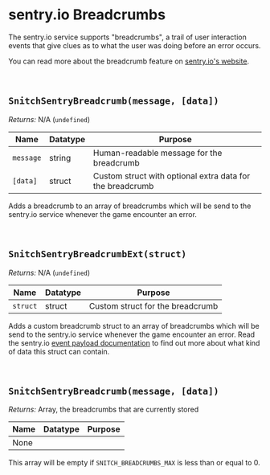 # sentry.io Breadcrumbs

The sentry.io service supports "breadcrumbs", a trail of user interaction events that give clues as to what the user was doing before an error occurs.

You can read more about the breadcrumb feature on [sentry.io's website](https://develop.sentry.dev/sdk/event-payloads/breadcrumbs).

&nbsp;

## `SnitchSentryBreadcrumb(message, [data])`

_Returns:_ N/A (`undefined`)

|Name     |Datatype|Purpose                                                  |
|---------|--------|---------------------------------------------------------|
|`message`|string  |Human-readable message for the breadcrumb                |
|`[data]` |struct  |Custom struct with optional extra data for the breadcrumb|

Adds a breadcrumb to an array of breadcrumbs which will be send to the sentry.io service whenever the game encounter an error.

&nbsp;

## `SnitchSentryBreadcrumbExt(struct)`

_Returns:_ N/A (`undefined`)

|Name     |Datatype|Purpose                         |
|---------|--------|--------------------------------|
|`struct` |struct  |Custom struct for the breadcrumb|

Adds a custom breadcrumb struct to an array of breadcrumbs which will be send to the sentry.io service whenever the game encounter an error. Read the sentry.io [event payload documentation](https://develop.sentry.dev/sdk/event-payloads/breadcrumbs) to find out more about what kind of data this struct can contain.

&nbsp;

## `SnitchSentryBreadcrumb(message, [data])`

_Returns:_ Array, the breadcrumbs that are currently stored

|Name|Datatype|Purpose|
|----|--------|-------|
|None|        |       |

This array will be empty if `SNITCH_BREADCRUMBS_MAX` is less than or equal to 0.